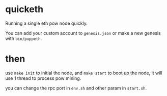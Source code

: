 # quicketh
Running a single eth pow node quickly.

You can add your custom account to `genesis.json` or make a new genesis with `bin/puppeth`.

# then
use `make init` to initial the node, and `make start` to boot up the node, it will use 1 thread to process pow mining.

you can change the rpc port in `env.sh` and other param in `start.sh`.
